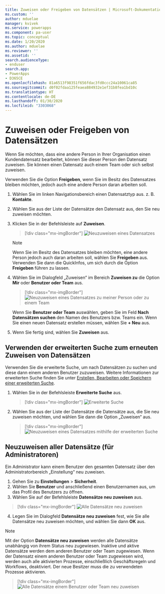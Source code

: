 ```yaml
---
title: Zuweisen oder Freigeben von Datensätzen | Microsoft-Dokumentation
ms.custom: ''
author: mduelae
manager: kvivek
ms.service: powerapps
ms.component: pa-user
ms.topic: conceptual
ms.date: 1/20/2020
ms.author: mduelae
ms.reviewer: ''
ms.assetid: ''
search.audienceType:
- enduser
search.app:
- PowerApps
- D365CE
ms.openlocfilehash: 81a6513f98351f656fdac3fd0ccc24a10061ca85
ms.sourcegitcommit: d0f02fdaa125feaea884932e1ef31b8fea1bd10c
ms.translationtype: HT
ms.contentlocale: de-DE
ms.lasthandoff: 01/30/2020
ms.locfileid: "3303068"
---
```

# <a name="assign-or-share-records"></a>Zuweisen oder Freigeben von Datensätzen

Wenn Sie möchten, dass eine andere Person in Ihrer Organisation einen Kundendatensatz bearbeitet, können Sie dieser Person den Datensatz zuweisen. Sie können einen Datensatz auch einem Team oder sich selbst zuweisen.  

Verwenden Sie die Option **Freigeben**, wenn Sie im Besitz des Datensatzes bleiben möchten, jedoch auch eine andere Person daran arbeiten soll. 

1. Wählen Sie im linken Navigationsbereich einen Datensatztyp aus. z. B. **Kontakte**.

2. Wählen Sie aus der Liste der Datensätze den Datensatz aus, den Sie neu zuweisen möchten.  
  
3. Klicken Sie in der Befehlsleiste auf **Zuweisen**.

   > [!div class="mx-imgBorder"]
   > ![Neuzuweisen eines Datensatzes](media/assign1.png "Neuzuweisen eines Datensatzes")

   > [!NOTE]
   > Wenn Sie im Besitz des Datensatzes bleiben möchten, eine andere Person jedoch auch daran arbeiten soll, wählen Sie **Freigeben** aus. Verwenden Sie dann die QuickInfos, um sich durch die Option **Freigeben** führen zu lassen. 
   
4. Wählen Sie im Dialogfeld „Zuweisen“ im Bereich **Zuweisen zu** die Option **Mir** oder **Benutzer oder Team** aus.

   > [!div class="mx-imgBorder"]
   > ![Neuzuweisen eines Datensatzes zu meiner Person oder zu einem Team](media/assign2.png "Neuzuweisen eines Datensatzes zu meiner Person oder zu einem Team")
  
   Wenn Sie **Benutzer oder Team** auswählen, geben Sie im Feld **Nach Datensätzen suchen** den Namen des Benutzers bzw. Teams ein. Wenn Sie einen neuen Datensatz erstellen müssen, wählen Sie **+ Neu** aus.
  
5. Wenn Sie fertig sind, wählen Sie **Zuweisen** aus.

## <a name="use-advanced-find-to-reassign-records"></a>Verwenden der erweiterten Suche zum erneuten Zuweisen von Datensätzen

Verwenden Sie die erweiterte Suche, um nach Datensätzen zu suchen und diese dann einem anderen Benutzer zuzuweisen. Weitere Informationen zur erweiterten Suche finden Sie unter [Erstellen, Bearbeiten oder Speichern einer erweiterten Suche](advanced-find.md).


1. Wählen Sie in der Befehlsleiste **Erweiterte Suche** aus.

   > [!div class="mx-imgBorder"]
   > ![Erweiterte Suche](media/assign3.png "Erweiterte Suche")
   
2. Wählen Sie aus der Liste der Datensätze die Datensätze aus, die Sie neu zuweisen möchten, und wählen Sie dann die Option „Zuweisen“ aus.

   > [!div class="mx-imgBorder"]
   > ![Neuzuweisen eines Datensatzes mithilfe der erweiterten Suche](media/assign4.png "Neuzuweisen eines Datensatzes mithilfe der erweiterten Suche")
   
 
 ## <a name="reassign-all-records-for-admins"></a>Neuzuweisen aller Datensätze (für Administratoren)
 
 Ein Administrator kann einem Benutzer den gesamten Datensatz über den Administratorbereich „Einstellung“ neu zuweisen.
 
 1. Gehen Sie zu **Einstellungen** > **Sicherheit**.
 2. Wählen Sie **Benutzer** und anschließend einen Benutzernamen aus, um das Profil des Benutzers zu öffnen.
 3. Wählen Sie auf der Befehlsleiste **Datensätze neu zuweisen** aus.
 
   > [!div class="mx-imgBorder"]
   > ![Alle Datensätze neu zuweisen](media/assign5.png "Alle Datensätze neu zuweisen")
   
 4. Legen Sie im Dialogfeld **Datensätze neu zuweisen** fest, wie Sie alle Datensätze neu zuweisen möchten, und wählen Sie dann **OK** aus.
 
  > [!NOTE]
   > Mit der Option **Datensätze neu zuweisen** werden alle Datensätze unabhängig von ihrem Status neu zugewiesen. Inaktive und aktive Datensätze werden dem anderen Benutzer oder Team zugewiesen. Wenn der Datensatz einem anderen Benutzer oder Team zugewiesen wird, werden auch alle aktivierten Prozesse, einschließlich Geschäftsregeln und Workflows, deaktiviert. Der neue Besitzer muss die zu verwendeten Prozesse aktivieren.
 
   > [!div class="mx-imgBorder"]
   > ![Alle Datensätze einem Benutzer oder Team neu zuweisen](media/assign6.png "Neuzuweisen aller Datensätze zu einem Benutzer oder Team")
 

